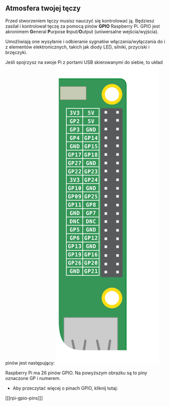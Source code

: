 ## Atmosfera twojej tęczy

Przed stworzeniem tęczy musisz nauczyć się kontrolować ją. Będziesz zasilał i kontrolował tęczę za pomocą pinów **GPIO** Raspberry Pi. GPIO jest akronimem **G**eneral **P**urpose **I**nput/**O**utput (uniwersalne wejścia/wyjścia).

Umożliwiają one wysyłanie i odbieranie sygnałów włączania/wyłączania do i z elementów elektronicznych, takich jak diody LED, silniki, przyciski i brzęczyki.

Jeśli spojrzysz na swoje Pi z portami USB skierowanymi do siebie, to układ pinów jest następujący: ![Układ GPIO](images/gpio-upright.png)

Raspberry Pi ma 26 pinów GPIO. Na powyższym obrazku są to piny oznaczone GP i numerem.

+ Aby przeczytać więcej o pinach GPIO, kliknij tutaj:

[[[rpi-gpio-pins]]]